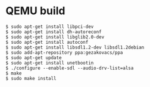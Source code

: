 QEMU build
================================================================================

```
$ sudo apt-get install libpci-dev
$ sudo apt-get install dh-autoreconf
$ sudo apt-get install libglib2.0-dev
$ sudo apt-get install autoconf
$ sudo apt-get install libsdl1.2-dev libsdl1.2debian
$ sudo add-apt-repository ppa:gezakovacs/ppa
$ sudo apt-get update
$ sudo apt-get install unetbootin
$ ./configure --enable-sdl --audio-drv-list=alsa
$ make
$ sudo make install
```